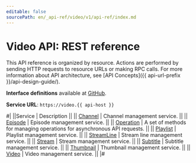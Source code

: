 ```yaml
---
editable: false
sourcePath: en/_api-ref/video/v1/api-ref/index.md
---
```


# Video API: REST reference

This API reference is organized by resource. Actions are performed by sending HTTP requests to resource URLs or making RPC calls. For more information about API architecture, see [API Concepts]({{ api-url-prefix }}/api-design-guide/).

**Interface definitions** available at [GitHub](https://github.com/yandex-cloud/cloudapi/tree/master/yandex/cloud/video/v1).

**Service URL**: `https://video.{{ api-host }}`

#|
||Service | Description ||
|| [Channel](Channel/index.md) | Channel management service. ||
|| [Episode](Episode/index.md) | Episode management service. ||
|| [Operation](Operation/index.md) | A set of methods for managing operations for asynchronous API requests. ||
|| [Playlist](Playlist/index.md) | Playlist management service. ||
|| [StreamLine](StreamLine/index.md) | Stream line management service. ||
|| [Stream](Stream/index.md) | Stream management service. ||
|| [Subtitle](Subtitle/index.md) | Subtitle management service. ||
|| [Thumbnail](Thumbnail/index.md) | Thumbnail management service. ||
|| [Video](Video/index.md) | Video management service. ||
|#